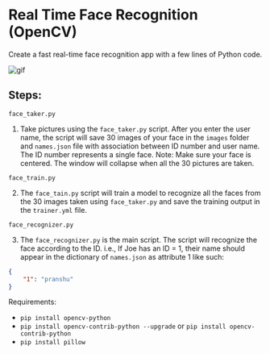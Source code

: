 # Real Time Face Recognition (OpenCV)

Create a fast real-time face recognition app with a few lines of Python code.

![gif](gif.gif)

## Steps:

`face_taker.py`

1) Take pictures using the `face_taker.py` script. After you enter the user name, the script will save 30 images of your face in the `images` folder and `names.json` file with association between ID number and user name. The ID number represents a single face. Note: Make sure your face is centered. The window will collapse when all the 30 pictures are taken.

`face_train.py`

2) The `face_tain.py` script will train a model to recognize all the faces from the 30 images taken using `face_taker.py` and save the training output in the `trainer.yml` file.

`face_recognizer.py`

3) The `face_recognizer.py` is the main script. The script will recognize the face according to the ID. i.e., If Joe has an ID = 1, their name should appear in the dictionary of `names.json` as attribute 1 like such:

```json
{
    "1": "pranshu"
}
```

Requirements:

- `pip install opencv-python`
- `pip install opencv-contrib-python --upgrade` or `pip install opencv-contrib-python`
- `pip install pillow`
